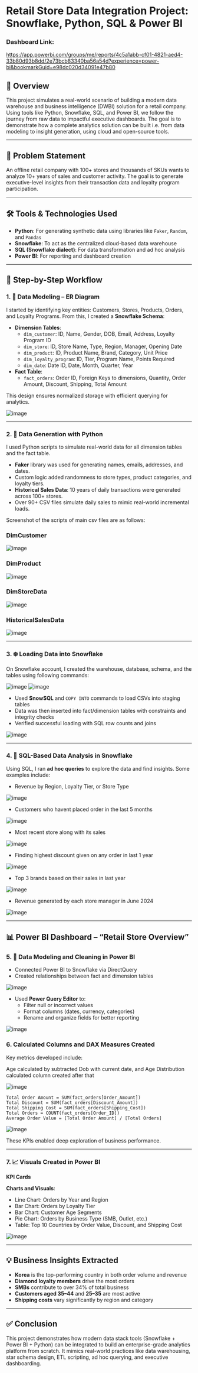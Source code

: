 # Retail Store Data Integration Project: Snowflake, Python, SQL & Power BI

### Dashboard Link: 
https://app.powerbi.com/groups/me/reports/4c5a1abb-cf01-4821-aed4-33b80d93b8dd/2e73bcb83340ba56a54d?experience=power-bi&bookmarkGuid=e98dc020d34091e47b80

## 📌 Overview
This project simulates a real-world scenario of building a modern data warehouse and business intelligence (DWBI) solution for a retail company. Using tools like Python, Snowflake, SQL, and Power BI, we follow the journey from raw data to impactful executive dashboards. The goal is to demonstrate how a complete analytics solution can be built i.e. from data modeling to insight generation, using cloud and open-source tools.

---

## 🧩 Problem Statement
An offline retail company with 100+ stores and thousands of SKUs wants to analyze 10+ years of sales and customer activity. The goal is to generate executive-level insights from their transaction data and loyalty program participation.

---

## 🛠️ Tools & Technologies Used
- **Python**: For generating synthetic data using libraries like `Faker`, `Random`, and `Pandas`
- **Snowflake**: To act as the centralized cloud-based data warehouse
- **SQL (Snowflake dialect)**: For data transformation and ad hoc analysis
- **Power BI**: For reporting and dashboard creation

---


## 🔄 Step-by-Step Workflow

### 1. 📐 Data Modeling – ER Diagram
I started by identifying key entities: Customers, Stores, Products, Orders, and Loyalty Programs. From this, I created a **Snowflake Schema**:

- **Dimension Tables**:
  - `dim_customer`: ID, Name, Gender, DOB, Email, Address, Loyalty Program ID
  - `dim_store`: ID, Store Name, Type, Region, Manager, Opening Date
  - `dim_product`: ID, Product Name, Brand, Category, Unit Price
  - `dim_loyalty_program`: ID, Tier, Program Name, Points Required
  - `dim_date`: Date ID, Date, Month, Quarter, Year
- **Fact Table**:
  - `fact_orders`: Order ID, Foreign Keys to dimensions, Quantity, Order Amount, Discount, Shipping, Total Amount

This design ensures normalized storage with efficient querying for analytics.


![image](https://github.com/user-attachments/assets/cd657b80-a6ef-4e1b-99c0-4832bfd669ef)


---

### 2. 🐍 Data Generation with Python
I used Python scripts to simulate real-world data for all dimension tables and the fact table.

- **Faker** library was used for generating names, emails, addresses, and dates.
- Custom logic added randomness to store types, product categories, and loyalty tiers.
- **Historical Sales Data**: 10 years of daily transactions were generated across 100+ stores.
- Over 90+ CSV files simulate daily sales to mimic real-world incremental loads.

Screenshot of the scripts of main csv files are as follows:


### DimCustomer

![image](https://github.com/user-attachments/assets/791bcd54-b96d-4d37-aef7-224ca61c6204)


### DimProduct

![image](https://github.com/user-attachments/assets/9ea9143e-d4ad-474c-8ac9-b8bc1b19a1d5)


### DimStoreData

![image](https://github.com/user-attachments/assets/92168557-dd2e-4768-8111-a53c93712de6)


### HistoricalSalesData

![image](https://github.com/user-attachments/assets/41d99f1f-79c0-4f50-86e6-519d83411a0b)



---

### 3. ❄️ Loading Data into Snowflake
On Snowflake account, I created the warehouse, database, schema, and the tables using following commands:

![image](https://github.com/user-attachments/assets/bb800166-236f-4ee6-b2cf-3fa082496bc3)
![image](https://github.com/user-attachments/assets/b277ceb6-8bfb-471d-9495-515166224881)




- Used **SnowSQL** and `COPY INTO` commands to load CSVs into staging tables
- Data was then inserted into fact/dimension tables with constraints and integrity checks
- Verified successful loading with SQL row counts and joins

![image](https://github.com/user-attachments/assets/d3c617b7-0943-4c1e-84d6-d7e39d005bfc)

---

### 4. 🧠 SQL-Based Data Analysis in Snowflake
Using SQL, I ran **ad hoc queries** to explore the data and find insights. Some examples include:

- Revenue by Region, Loyalty Tier, or Store Type

![image](https://github.com/user-attachments/assets/233f548b-6499-441a-a6e4-a1c080b02677)

- Customers who havent placed order in the last 5 months

![image](https://github.com/user-attachments/assets/14bf4329-01a9-4687-b043-588536a5fed2)

- Most recent store along with its sales

![image](https://github.com/user-attachments/assets/ad576b3c-af6a-407f-811d-4f09e3ea6a0b)

- Finding highest discount given on any order in last 1 year

![image](https://github.com/user-attachments/assets/735c2b48-1564-44d9-ba80-62e9232e6036)

- Top 3 brands based on their sales in last year

![image](https://github.com/user-attachments/assets/1c175bf2-294f-47d7-ba69-889b8d631577)
  
- Revenue generated by each store manager in June 2024

![image](https://github.com/user-attachments/assets/c1080b0e-7508-47b6-85a9-71051595714f)



---


## 📊 Power BI Dashboard – “Retail Store Overview”

### 5. 🔧 Data Modeling and Cleaning in Power BI
- Connected Power BI to Snowflake via DirectQuery
- Created relationships between fact and dimension tables

![image](https://github.com/user-attachments/assets/1e5e8a66-d8e4-44e1-8d1a-d5ac27792db6)


- Used **Power Query Editor** to:
  - Filter null or incorrect values
  - Format columns (dates, currency, categories)
  - Rename and organize fields for better reporting

![image](https://github.com/user-attachments/assets/638264b4-710c-448c-87e6-47786fc9726f)


### 6. Calculated Columns and DAX Measures Created
Key metrics developed include:

Age calculated by subtracted Dob with current date, and Age Distribution calculated column created after that

![image](https://github.com/user-attachments/assets/a470fd86-63b1-4705-935f-389a93714cae)


```DAX
Total Order Amount = SUM(fact_orders[Order_Amount])
Total Discount = SUM(fact_orders[Discount_Amount])
Total Shipping Cost = SUM(fact_orders[Shipping_Cost])
Total Orders = COUNT(fact_orders[Order_ID])
Average Order Value = [Total Order Amount] / [Total Orders]
```

![image](https://github.com/user-attachments/assets/cf7dca5d-0cc9-4630-9451-60dc82f3483f)


These KPIs enabled deep exploration of business performance.

---

### 7. 📈 Visuals Created in Power BI

**KPI Cards**

**Charts and Visuals**:
- Line Chart: Orders by Year and Region
- Bar Chart: Orders by Loyalty Tier
- Bar Chart: Customer Age Segments
- Pie Chart: Orders by Business Type (SMB, Outlet, etc.)
- Table: Top 10 Countries by Order Value, Discount, and Shipping Cost

![image](https://github.com/user-attachments/assets/08ee9b3b-19d6-4292-96e6-01633a3a2759)


---

## 💡 Business Insights Extracted
- **Korea** is the top-performing country in both order volume and revenue
- **Diamond loyalty members** drive the most orders
- **SMBs** contribute to over 34% of total business
- **Customers aged 35–44** and **25–35** are most active
- **Shipping costs** vary significantly by region and category

---

## ✅ Conclusion
This project demonstrates how modern data stack tools (Snowflake + Power BI + Python) can be integrated to build an enterprise-grade analytics platform from scratch. It mimics real-world practices like data warehousing, star schema design, ETL scripting, ad hoc querying, and executive dashboarding.


